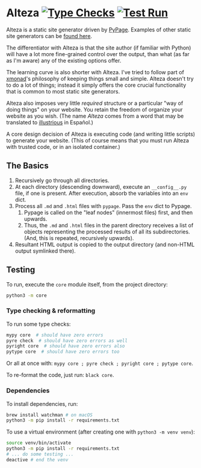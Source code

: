 
# Alteza   [![Type Checks](https://github.com/arjun-menon/appletree/actions/workflows/type-checks.yml/badge.svg)](https://github.com/arjun-menon/appletree/actions/workflows/type-checks.yml/) [![Test Run](https://github.com/arjun-menon/appletree/actions/workflows/test-run.yml/badge.svg)](https://github.com/arjun-menon/appletree/actions/workflows/test-run.yml/)

Alteza is a static site generator driven by [PyPage](https://github.com/arjun-menon/pypage).
Examples of other static site generators can be [found here](https://github.com/collections/static-site-generators).

The differentiator with Alteza is that the site author (if familiar with Python) will have a lot more 
fine-grained control over the output, than what (as far as I'm aware) any of the existing options offer.

The learning curve is also shorter with Alteza. I've tried to follow part of [xmonad](https://xmonad.org/)'s philosophy
of keeping things small and simple. Alteza doesn't try to do a lot of things; instead it simply offers the core crucial
functionality that is common to most static site generators.

Alteza also imposes very little _required_ structure or a particular "way of doing things" on your website. You retain
the freedom of organize your website as you wish. (The name _Alteza_ comes from a word that may be
translated to [illustrious](https://m.interglot.com/en/es/illustriousness) in Español.)

A core design decision of Alteza is executing code (and writing little scripts) to generate your website. (This of
course means that you must run Alteza with trusted code, or in an isolated container.)

## The Basics

1. Recursively go through all directories.
2. At each directory (descending downward), execute an `__config__.py` file, if one is present. After
   execution, absorb the variables into an `env` dict.
3. Process all `.md` and `.html` files with `pypage`. Pass the `env` dict to Pypage.
   1. Pypage is called on the "leaf nodes" (innermost files) first, and then upwards.
   2. Thus, the `.md` and `.html` files in the parent directory receives a list of objects representing the processed results of all its subdirectories. (And, this is repeated, recursively upwards).
4. Resultant HTML output is copied to the output directory (and non-HTML output symlinked there).


## Testing

To run, execute the `core` module itself, from the project directory:
```sh
python3 -m core
```

### Type checking & reformatting
To run some type checks:
```sh
mypy core  # should have zero errors
pyre check  # should have zero errors as well
pyright core  # should have zero errors also
pytype core  # should have zero errors too
```
Or all at once with: `mypy core ; pyre check ; pyright core ; pytype core`.

To re-format the code, just run: `black core`.

### Dependencies

To install dependencies, run:
```sh
brew install watchman # on macOS
python3 -m pip install -r requirements.txt
```

To use a virtual environment (after creating one with `python3 -m venv venv`):
```sh
source venv/bin/activate
python3 -m pip install -r requirements.txt
# ... do some testing ...
deactive # end the venv
```

